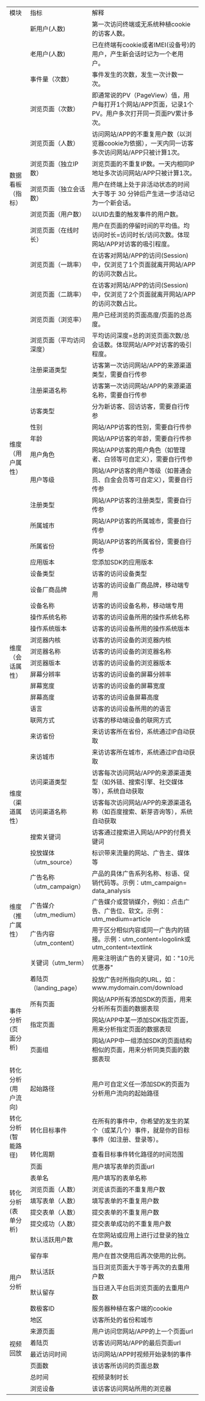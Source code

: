<table>
   <tr>
      <td>         模块</td>
      <td>         指标</td>
      <td>               解释</td>
   </tr>
   <tr>
      <td rowspan="14">数据看板（指标）</td>
    </tr>
   <tr>     
      <td>新用户(人数)</td>
      <td>第一次访问终端或无系统种植cookie的访客人数。</td>
   </tr>
   <tr>
      <td>老用户(人数)</td>
      <td>已在终端有cookie或者IMEI(设备号)的用户，产生新会话时记为一个老用户。</td>
   </tr>
   <tr>
      <td>事件量（次数）</td>
      <td>事件发生的次数，发生一次计数一次。</td>
   </tr>
   <tr>
      <td>浏览页面（次数）</td>
      <td>即通常说的PV（PageView）值，用户每打开1个网站/APP页面，记录1个PV。用户多次打开同一页面PV累计多次。</td>
   </tr>
   <tr>
      <td>浏览页面（人数）</td>
      <td>访问网站/APP的不重复用户数（以浏览器cookie为依据），一天内同一访客多次访问网站/APP只被计算1次。</td>
   </tr>
   <tr>
      <td>浏览页面（独立IP数）</td>
      <td>浏览页面的不重复IP数。一天内相同IP地址多次访问网站/APP只被计算1次。</td>
   </tr>
   <tr>
      <td>浏览页面（独立会话数）</td>
      <td>用户在终端上处于非活动状态的时间大于等于 30 分钟后产生进一步活动记为一个新会话。</td>
   </tr>
   <tr>
      <td>浏览页面（用户数）</td>
      <td>以UID去重的触发事件的用户数。</td>
   </tr>
   <tr>
      <td>浏览页面（在线时长）</td>
      <td>用户在页面的停留时间的平均值。均访问时长=访问时长/访问次数。体现网站/APP对访客的吸引程度。</td>
   </tr>
   <tr>
      <td>浏览页面（一跳率）</td>
      <td>在访客对网站/APP的访问(Session)中，仅浏览了1个页面就离开网站/APP的访问次数占比。</td>
   </tr>
   <tr>
      <td>浏览页面（二跳率）</td>
      <td>在访客对网站/APP的访问(Session)中，仅浏览了2个页面就离开网站/APP的访问次数占比。</td>
   </tr>
   <tr>
      <td>浏览页面（浏览率）</td>
      <td>用户已经浏览的页面高度/页面的总高度。</td>
   </tr>
   <tr>
      <td>浏览页面（平均访问深度）</td>
      <td>平均访问深度=总的浏览页面次数/总会话数。体现网站/APP对访客的吸引程度。</td>
   </tr>
   <tr>
      <td rowspan="11">维度（用户属性）</td>
   </tr>
   <tr> 
      <td>注册渠道类型</td>
      <td>访客第一次访问网站/APP的来源渠道类型，需要自行传参</td>
   </tr>
   <tr>
      <td>注册渠道名称</td>
      <td>访客第一次访问网站/APP的来源渠道名称，需要自行传参</td>
   </tr>
   <tr>
      <td>访客类型</td>
      <td>分为新访客、回访访客，需要自行传参</td>
   </tr>
   <tr>
      <td>性别</td>
      <td>网站/APP访客的性别，需要自行传参</td>
   </tr>
   <tr>
      <td>年龄</td>
      <td>网站/APP访客的年龄，需要自行传参</td>
   </tr>
   <tr>
      <td>用户角色</td>
      <td>网站/APP访客的用户角色（如管理者、白领等可自定义），需要自行传参</td>
   </tr>
   <tr>
      <td>用户等级</td>
      <td>网站/APP访客的用户等级（如普通会员、白金会员等可自定义），需要自行传参</td>
   </tr>
   <tr>
      <td>注册类型</td>
      <td>网站/APP访客的注册类型，需要自行传参</td>
   </tr>
   <tr>
      <td>所属城市</td>
      <td>网站/APP访客的所属城市，需要自行传参</td>
   </tr>
   <tr>
      <td>所属省份</td>
      <td>网站/APP访客的所属省份，需要自行传参</td>
   </tr>
   <tr>
      <td rowspan="17">维度（会话属性）</td>
   </tr>
   <tr>
      <td>应用版本</td>
      <td>您添加SDK的应用版本</td>
   </tr>
   <tr>
      <td>设备类型</td>
      <td>访客的访问设备类型</td>
   </tr>
   <tr>
      <td>设备厂商品牌</td>
      <td>访客的访问设备厂商品牌，移动端专用</td>
   </tr>
   <tr>
      <td>设备名称</td>
      <td>访客的访问设备名称，移动端专用</td>
   </tr>
   <tr>
      <td>操作系统名称</td>
      <td>访客的访问设备所用的操作系统名称</td>
   </tr>
   <tr>
      <td>操作系统版本</td>
      <td>访客的访问设备所用的操作系统版本</td>
   </tr>
   <tr>
      <td>浏览器内核</td>
      <td>访客的访问设备的浏览器内核</td>
   </tr>
   <tr>
      <td>浏览器名称</td>
      <td>访客的访问设备的浏览器名称</td>
   </tr>
   <tr>
      <td>浏览器版本</td>
      <td>访客的访问设备的浏览器版本</td>
   </tr>
   <tr>
      <td>屏幕分辨率</td>
      <td>访客的访问设备的屏幕分辨率</td>
   </tr>
   <tr>
      <td>屏幕宽度</td>
      <td>访客的访问设备的屏幕宽度</td>
   </tr>
   <tr>
      <td>屏幕高度</td>
      <td>访客的访问设备屏幕高度</td>
   </tr>
   <tr>
      <td>语言</td>
      <td>访客的访问设备所用的的语言</td>
   </tr>
   <tr>
      <td>联网方式</td>
      <td>访客的移动端设备的联网方式</td>
   </tr>
   <tr>
      <td>来访省份</td>
      <td>来访访客所在省份，系统通过IP自动获取</td>
   </tr>
   <tr>
      <td>来访城市</td>
      <td>来访访客所在城市，系统通过IP自动获取</td>
   </tr>
   <tr>
      <td rowspan="4">维度（渠道属性）</td>
   </tr>
   <tr>
      <td>访问渠道类型</td>
      <td>访客每次访问网站/APP的来源渠道类型（如外链、搜索引擎、社交媒体等），系统自动获取</td>
   </tr>
   <tr>
      <td>访问渠道名称</td>
      <td>访客每次访问网站/APP的来源渠道名称（如百度搜索、新芽咨询等），系统自动获取</td>
   </tr>
   <tr>
      <td>搜索关键词</td>
      <td>访客通过搜索进入网站/APP的付费关键词</td>
   </tr>
   <tr>
      <td rowspan="7">维度（推广属性）</td>
   </tr>
   <tr>
      <td>投放媒体（utm_source）</td>
      <td>标识带来流量的网站、广告主、媒体等</td>
   </tr>
   <tr>
      <td>广告名称（utm_campaign）</td>
      <td>产品的具体广告系列名称、标语、促销代码等。示例：utm_campaign= data_analysis</td>
   </tr>
   <tr>
      <td>广告媒介（utm_medium）</td>
      <td>广告媒介或营销媒介，例如：点击广告、广告位、软文。示例：utm_medium=article</td>
   </tr>
   <tr>
      <td>广告内容（utm_content）</td>
      <td>用于区分相似内容或同一广告内的链接。示例：utm_content=logolink或utm_content=textlink</td>
   </tr>
   <tr>
      <td>关键词（utm_term）</td>
      <td>用来注明该广告的关键词，如："10元优惠券"</td>
   </tr>
   <tr>
      <td>着陆页（landing_page）</td>
      <td>投放广告时所指向的URL，如：www.mydomain.com/download</td>
   </tr>
   <tr>
      <td rowspan="4">事件分析(页面分析)</td>
   </tr>
   <tr>
      <td>所有页面</td>
      <td>网站/APP所有添加SDK的页面，用来分析所有页面的数据表现</td>
   </tr>
   <tr>
      <td>指定页面</td>
      <td>网站/APP中某一添加SDK指定页面，用来分析指定页面的数据表现</td>
   </tr>
   <tr>
      <td>页面组</td>
      <td>网站/APP中一组添加SDK的页面结构相似的页面，用来分析同类页面的数据表现</td>
   </tr>
   <tr>
      <td>转化分析(用户流向)</td>
      <td>起始路径</td>
      <td>用户可自定义任一添加SDK的页面为分析用户流向的起始路径</td>
   </tr>
   <tr>
      <td rowspan="3">转化分析(智能路径)</td>
    </tr>
   <tr> 
      <td>转化目标事件</td>
      <td>在所有的事件中，你希望的发生的某个（或某几个）事件，就是你的目标事件（如注册、登录等）。</td>
   </tr>
   <tr>
      <td>转化周期</td>
      <td>查看目标事件转化路径的时间范围</td>
   </tr>
   <tr>
      <td rowspan="9">转化分析(表单分析)</td>
   </tr>
   <tr>  
      <td>页面</td>
      <td>用户填写表单的页面url</td>
   </tr>
   <tr>
      <td>表单名</td>
      <td>用户填写的表单名称</td>
   </tr>
   <tr>
      <td>浏览页面（人数）</td>
      <td>浏览该页面的不重复用户数</td>
   </tr>
   <tr>
      <td>填写表单（人数）</td>
      <td>填写表单的不重复用户数</td>
   </tr>
   <tr>
      <td>提交表单（人数）</td>
      <td>提交表单的不重复用户数</td>
   </tr>
   <tr>
      <td>提交成功（人数）</td>
      <td>提交表单成功的不重复用户数</td>
   </tr>
   <tr>
      <td>默认活跃用户数</td>
      <td>在您网站或应用上进行过登录的独立用户数。</td>
   </tr>
   <tr>
      <td>留存率</td>
      <td>用户在首次使用后再次使用的比例。</td>
   </tr>
   <tr>
      <td rowspan="3">用户分析</td>
   </tr>
   <tr> 
      <td>默认活跃</td>
      <td>当日浏览页面大于等于两次的去重用户数</td>
   </tr>
   <tr>
      <td>默认留存</td>
      <td>当日进入平台后浏览页面的去重用户数</td>
   </tr>
   <tr>
      <td rowspan="9">视频回放</td>
    </tr>
   <tr> 
      <td>数极客ID</td>
      <td>服务器种植在客户端的cookie</td>
   </tr>
   <tr>
      <td>地区</td>
      <td>访客所处的省份和城市</td>
   </tr>
   <tr>
      <td>来源页面</td>
      <td>用户访问您网站/APP的上一个页面url</td>
   </tr>
   <tr>
      <td>着陆页</td>
      <td>访客访问网站/APP的最后页面url</td>
   </tr>
   <tr>
      <td>最近访问时间</td>
      <td>访问网站/APP时视频开始录制的事件</td>
   </tr>
   <tr>
      <td>页面数</td>
      <td>该访客所访问的页面总数</td>
   </tr>
   <tr>
      <td>总时间</td>
      <td>视频录制时长</td>
   </tr>
   <tr>
      <td>浏览设备</td>
      <td>该访客访问网站所用的浏览器</td>
   </tr>

</table>
